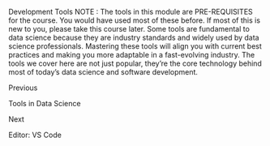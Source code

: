 Development Tools
NOTE
: The tools in this module are 
PRE-REQUISITES
 for the course. You would have used most of these before. If most of this is new to you, please take this course later.
Some tools are fundamental to data science because they are industry standards and widely used by data science professionals. Mastering these tools will align you with current best practices and making you more adaptable in a fast-evolving industry.
The tools we cover here are not just popular, they’re the core technology behind most of today’s data science and software development.














Previous




Tools in Data Science












Next










Editor: VS Code





